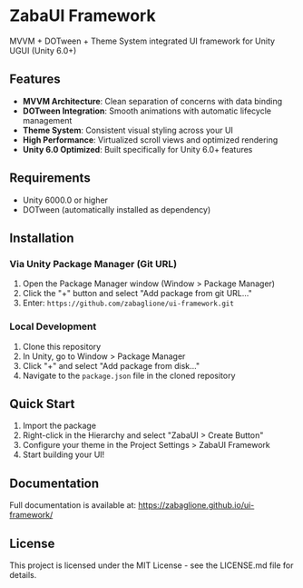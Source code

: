 # ZabaUI Framework

MVVM + DOTween + Theme System integrated UI framework for Unity UGUI (Unity 6.0+)

## Features

- **MVVM Architecture**: Clean separation of concerns with data binding
- **DOTween Integration**: Smooth animations with automatic lifecycle management
- **Theme System**: Consistent visual styling across your UI
- **High Performance**: Virtualized scroll views and optimized rendering
- **Unity 6.0 Optimized**: Built specifically for Unity 6.0+ features

## Requirements

- Unity 6000.0 or higher
- DOTween (automatically installed as dependency)

## Installation

### Via Unity Package Manager (Git URL)

1. Open the Package Manager window (Window > Package Manager)
2. Click the "+" button and select "Add package from git URL..."
3. Enter: `https://github.com/zabaglione/ui-framework.git`

### Local Development

1. Clone this repository
2. In Unity, go to Window > Package Manager
3. Click "+" and select "Add package from disk..."
4. Navigate to the `package.json` file in the cloned repository

## Quick Start

1. Import the package
2. Right-click in the Hierarchy and select "ZabaUI > Create Button"
3. Configure your theme in the Project Settings > ZabaUI Framework
4. Start building your UI!

## Documentation

Full documentation is available at: https://zabaglione.github.io/ui-framework/

## License

This project is licensed under the MIT License - see the LICENSE.md file for details.